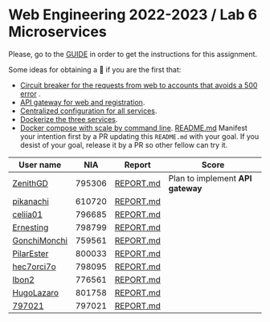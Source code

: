 # Web Engineering 2022-2023 / Lab 6 Microservices

Please, go to the [GUIDE](docs/GUIDE.md) in order to get the instructions for this assignment.

Some ideas for obtaining a :gift: if you are the first that:

* [Circuit breaker for the requests from web to accounts that avoids a 500 error](https://spring.io/guides/gs/circuit-breaker/)
  .
* [API gateway for web and registration](https://github.com/spring-attic/gs-routing-and-filtering).
* [Centralized configuration for all services](https://github.com/spring-attic/gs-routing-and-filtering).
* [Dockerize the three services](https://spring.io/guides/topicals/spring-boot-docker).
* [Docker compose with scale by command line](https://thepracticaldeveloper.com/dockerize-spring-boot/).
[README.md](README.md)
Manifest your intention first by a PR updating this `README.md` with your goal. If you desist of your goal, release it
by a PR so other fellow can try it.

| User name                                                            | NIA | Report                                                                               | Score                             |
|----------------------------------------------------------------------|-----|--------------------------------------------------------------------------------------|-----------------------------------|
| [ZenithGD](https://github.com/ZenithGD/lab6-microservices/tree/work) | 795306 | [REPORT.md](https://github.com/ZenithGD/lab6-microservices/blob/work/docs/report.md) | Plan to implement **API gateway** |
| [pikanachi](https://github.com/pikanachi/lab6-microservices/tree/work) | 610720 | [REPORT.md](https://github.com/pikanachi/lab6-microservices/blob/work/docs/REPORT.md) |
| [celiia01](https://github.com/celiia01/lab6-microservices/tree/work) | 796685 | [REPORT.md](https://github.com/celiia01/lab6-microservices/blob/work/docs/REPORT.md) |   |
| [Ernesting](https://github.com/Ernesting/lab6-microservices/tree/work) | 798799 | [REPORT.md](https://github.com/Ernesting/lab6-microservices/blob/work/docs/REPORT.md) | |
| [GonchiMonchi](https://github.com/GonchiMonchi/lab6-microservices/tree/work) | 759561 | [REPORT.md](https://github.com/GonchiMonchi/lab6-microservices/blob/work/docs/REPORT.md) |
| [PilarEster](https://github.com/PilarEster/lab6-microservices/tree/work) | 800033 | [REPORT.md](https://github.com/PilarEster/lab6-microservices/blob/work/docs/REPORT.md)  |   |
| [hec7orci7o](https://github.com/Hec7or-Uni/lab6-microservices/tree/work) | 798095 | [REPORT.md](https://github.com/Hec7or-Uni/lab6-microservices/blob/work/docs/REPORT.md) |       |
| [Ibon2](https://github.com/Ibon2/lab6-microservices/tree/work)| 776561 | [REPORT.md](https://github.com/Ibon2/lab6-microservices/blob/work/docs/REPORT.md)| |
| [HugoLazaro](https://github.com/HugoLazaro/lab6-microservices/tree/work) | 801758 | [REPORT.md](https://github.com/HugoLazaro/lab6-microservices/blob/work/docs/REPORT.md) | |
| [797021](https://github.com/797021/lab6-microservices/tree/work) | 797021 | [REPORT.md](https://github.com/797021/lab6-microservices/blob/work/docs/REPORT.md) |
